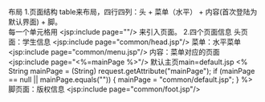 布局
1.页面结构
    table来布局，四行四列：头 + 菜单（水平） + 内容(首次登陆为默认界面) + 脚。  
        每一个单元格用 <jsp:include page=""/> 来引入页面。
2.四个页面信息
    头页面：学生信息
        <jsp:include page="common/head.jsp"/>
    菜单：水平菜单
        <jsp:include page="common/menu.jsp"/>
    内容：菜单对应的页面
        <jsp:include page="<%=mainPage %>"/>
        默认主页main=default.jsp
        <%
            String mainPage = (String) request.getAttribute("mainPage");
            if (mainPage == null || mainPage.equals("")) {
                mainPage = "common/default.jsp";
            }
        %>
    脚页面：版权信息
        <jsp:include page="common/foot.jsp"/>
    